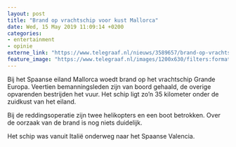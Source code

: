 ```yaml
---
layout: post
title: "Brand op vrachtschip voor kust Mallorca"
date: Wed, 15 May 2019 11:09:14 +0200
categories: 
- entertainment 
- opinie 
externe_link: "https://www.telegraaf.nl/nieuws/3589657/brand-op-vrachtschip-voor-kust-mallorca"
feature_image: "https://www.telegraaf.nl/images/1200x630/filters:format(jpeg):quality(80)/cdn-kiosk-api.telegraaf.nl/871252e2-76f2-11e9-a6fc-02c309bc01c1.jpg"
---
```


<p class="intro">Bij het Spaanse eiland Mallorca woedt brand op het vrachtschip Grande Europa. Veertien bemanningsleden zijn van boord gehaald, de overige opvarenden bestrijden het vuur. Het schip ligt zo’n 35 kilometer onder de zuidkust van het eiland.</p> <p>Bij de reddingsoperatie zijn twee helikopters en een boot betrokken. Over de oorzaak van de brand is nog niets duidelijk.</p><p>Het schip was vanuit Italië onderweg naar het Spaanse Valencia.</p>
